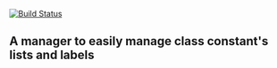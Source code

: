 [![Build Status](https://travis-ci.org/web-developpement/constant-list.svg?branch=develop)](https://travis-ci.org/web-developpement/constant-list)

A manager to easily manage class constant's lists and labels
---------------------------

